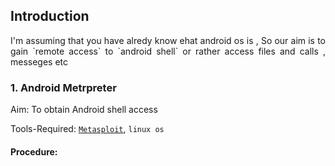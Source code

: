 ## Introduction 
  
<p align="justify" >I'm assuming that you have alredy know ehat android os is ,
So our aim is to gain `remote access` to `android shell` or rather access files and calls , messeges etc
</p>

### 1. Android Metrpreter
Aim: To obtain Android shell access


Tools-Required: [`Metasploit`](https://github.com/aruncs31s/ethical-hacking/tree/main/Tools-Used#metasploit), `linux os` 

#### Procedure:
    
  
